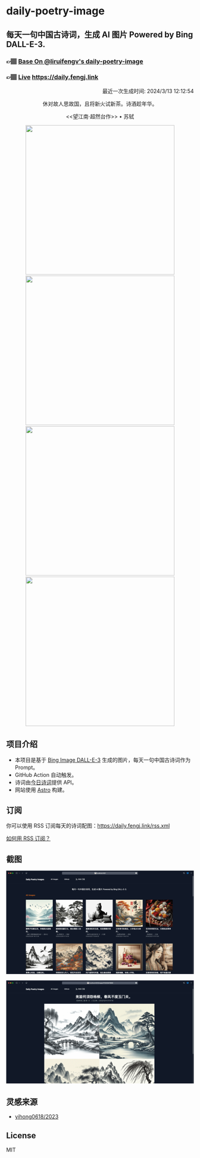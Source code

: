 
# daily-poetry-image

## 每天一句中国古诗词，生成 AI 图片 Powered by Bing DALL-E-3.

### 👉🏽 [Base On @liruifengv's daily-poetry-image](https://github.com/liruifengv/daily-poetry-image)

### 👉🏽 [Live](https://daily.fengj.link) https://daily.fengj.link

<p align="right">
  最近一次生成时间: 2024/3/13 12:12:54
</p>
<p align="center">
休对故人思故国，且将新火试新茶。诗酒趁年华。
</p>
<p align="center">
<<望江南·超然台作>> • 苏轼
</p>
<p align="center">
<img src="https://tse2.mm.bing.net/th/id/OIG3.jjVmWQunSpkFqfsYQf4y" height="400" width="400" />
<img src="https://tse4.mm.bing.net/th/id/OIG3.VsGAzw27zEdihkASUhq7" height="400" width="400" />
<img src="https://tse1.mm.bing.net/th/id/OIG3.IZgHHK0jK6WkbzBV5ZyP" height="400" width="400" />
<img src="https://tse4.mm.bing.net/th/id/OIG3.EAlYwLWr_EEIKPkWm9P9" height="400" width="400" />
</p>

## 项目介绍

-   本项目是基于 [Bing Image DALL-E-3](https://www.bing.com/images/create) 生成的图片，每天一句中国古诗词作为 Prompt。
-   GitHub Action 自动触发。
-   诗词由[今日诗词](https://www.jinrishici.com/)提供 API。
-   网站使用 [Astro](https://astro.build) 构建。

## 订阅

你可以使用 RSS 订阅每天的诗词配图：https://daily.fengj.link/rss.xml

[如何用 RSS 订阅？](https://zhuanlan.zhihu.com/p/55026716)

## 截图

![图片列表](./screenshots/Snipaste_2023-12-28_21-00-26.png)

![图片详情](./screenshots/Snipaste_2023-12-28_21-00-53.png)

## 灵感来源

-   [yihong0618/2023](https://github.com/yihong0618/2023)

## License

MIT
